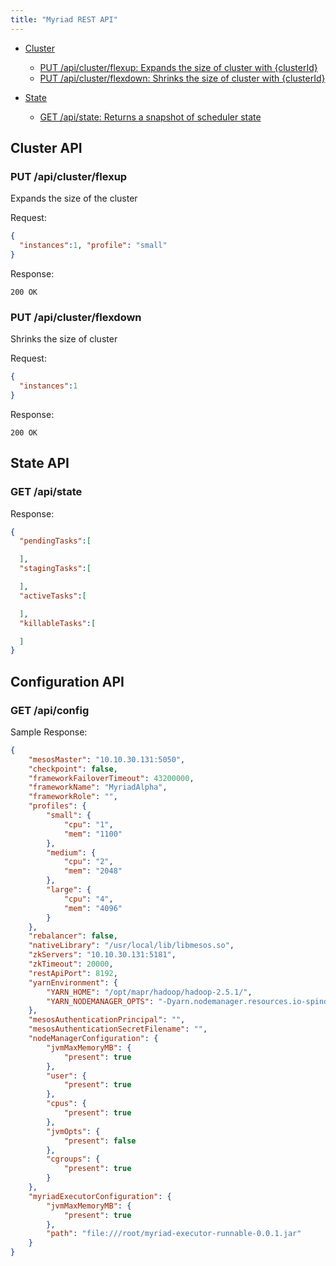 ```yaml
---
title: "Myriad REST API"
---
```


* [Cluster](#cluster-api)
  * [PUT /api/cluster/flexup: Expands the size of cluster with {clusterId}](#put-apiclusterflexup)
  * [PUT /api/cluster/flexdown: Shrinks the size of cluster with {clusterId}](#put-apiclusterflexdown)

* [State](#state-api)
  * [GET /api/state: Returns a snapshot of scheduler state](#get-apistate)
  
## Cluster API

### PUT /api/cluster/flexup
Expands the size of the cluster

Request:
```json
{
  "instances":1, "profile": "small"
}
```

Response:
```
200 OK
```

### PUT /api/cluster/flexdown
Shrinks the size of cluster

Request:
```json
{
  "instances":1
}
```

Response:
```
200 OK
```

## State API

### GET /api/state

Response:
```json
{
  "pendingTasks":[

  ],
  "stagingTasks":[

  ],
  "activeTasks":[

  ],
  "killableTasks":[

  ]
}
```
## Configuration API

### GET /api/config

Sample Response:
```json
{
    "mesosMaster": "10.10.30.131:5050",
    "checkpoint": false,
    "frameworkFailoverTimeout": 43200000,
    "frameworkName": "MyriadAlpha",
    "frameworkRole": "",
    "profiles": {
        "small": {
            "cpu": "1",
            "mem": "1100"
        },
        "medium": {
            "cpu": "2",
            "mem": "2048"
        },
        "large": {
            "cpu": "4",
            "mem": "4096"
        }
    },
    "rebalancer": false,
    "nativeLibrary": "/usr/local/lib/libmesos.so",
    "zkServers": "10.10.30.131:5181",
    "zkTimeout": 20000,
    "restApiPort": 8192,
    "yarnEnvironment": {
        "YARN_HOME": "/opt/mapr/hadoop/hadoop-2.5.1/",
        "YARN_NODEMANAGER_OPTS": "-Dyarn.nodemanager.resources.io-spindles=4.0 -Dyarn.resourcemanager.hostname=10.10.30.132"
    },
    "mesosAuthenticationPrincipal": "",
    "mesosAuthenticationSecretFilename": "",
    "nodeManagerConfiguration": {
        "jvmMaxMemoryMB": {
            "present": true
        },
        "user": {
            "present": true
        },
        "cpus": {
            "present": true
        },
        "jvmOpts": {
            "present": false
        },
        "cgroups": {
            "present": true
        }
    },
    "myriadExecutorConfiguration": {
        "jvmMaxMemoryMB": {
            "present": true
        },
        "path": "file:///root/myriad-executor-runnable-0.0.1.jar"
    }
}
```